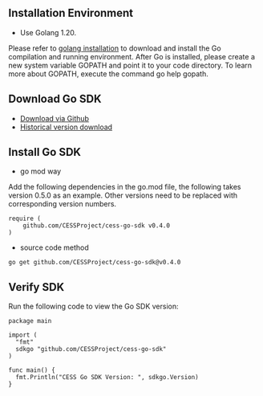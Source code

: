 ## Installation Environment
+ Use Golang 1.20.

Please refer to [golang installation](https://go.dev/doc/install/source) to download and install the Go compilation and running environment. After Go is installed, please create a new system variable GOPATH and point it to your code directory. To learn more about GOPATH, execute the command go help gopath.

## Download Go SDK
+ [Download via Github](https://github.com/CESSProject/cess-go-sdk)
+ [Historical version download](https://github.com/CESSProject/cess-go-sdk/releases)

## Install Go SDK
+ go mod way

Add the following dependencies in the go.mod file, the following takes version 0.5.0 as an example. Other versions need to be replaced with corresponding version numbers.
```
require (
    github.com/CESSProject/cess-go-sdk v0.4.0
)
```
+ source code method
```
go get github.com/CESSProject/cess-go-sdk@v0.4.0
```

## Verify SDK
Run the following code to view the Go SDK version:
```
package main

import (
  "fmt"
  sdkgo "github.com/CESSProject/cess-go-sdk"
)

func main() {
  fmt.Println("CESS Go SDK Version: ", sdkgo.Version)
}
```